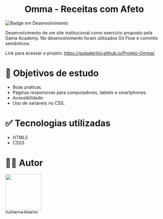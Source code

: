 <h1 align="center"> Omma - Receitas com Afeto </h1>

![Badge em Desenvolvimento](http://img.shields.io/static/v1?label=STATUS&message=EM%20DESENVOLVIMENTO&color=GREEN&style=for-the-badge)

Desenvolvimento de um site institucional como exercício proposto pela Gama Academy. No desenvolvimento foram utilizados Git Flow e commits semânticos.

Link para acessar o projeto: https://guipaterlini.github.io/Projeto-Omma/


# 📁 Objetivos de estudo
- Boas práticas.
- Páginas responsivas para computadores, tablets e smartphones.
- Acessibilidade.
- Uso de variáveis no CSS.


# ✅ Tecnologias utilizadas

- HTML5
- CSS3

# 🧑‍💻 Autor

[<img src="https://avatars.githubusercontent.com/guipaterlini" width=115><br><sub>Guilherme Paterlini</sub>](https://github.com/guipaterlini) 